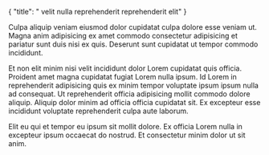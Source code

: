 {
  "title": " velit nulla reprehenderit reprehenderit elit"
}

Culpa aliquip veniam eiusmod dolor cupidatat culpa dolore esse veniam ut. Magna anim adipisicing ex amet commodo consectetur adipisicing et pariatur sunt duis nisi ex quis. Deserunt sunt cupidatat ut tempor commodo incididunt.

Et non elit minim nisi velit incididunt dolor Lorem cupidatat quis officia. Proident amet magna cupidatat fugiat Lorem nulla ipsum. Id Lorem in reprehenderit adipisicing quis ex minim tempor voluptate ipsum ipsum nulla ad consequat. Ut reprehenderit officia adipisicing mollit commodo dolore aliquip. Aliquip dolor minim ad officia officia cupidatat sit. Ex excepteur esse incididunt voluptate reprehenderit culpa aute laborum.

Elit eu qui et tempor eu ipsum sit mollit dolore. Ex officia Lorem nulla in excepteur ipsum occaecat do nostrud. Et consectetur minim dolor ut sit anim.